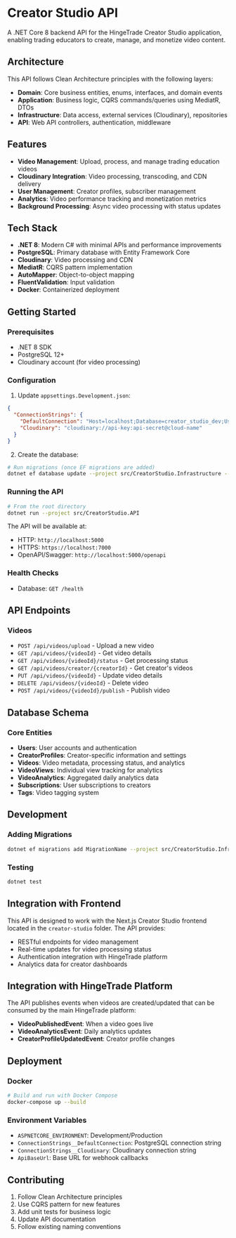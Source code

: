 # Creator Studio API

A .NET Core 8 backend API for the HingeTrade Creator Studio application, enabling trading educators to create, manage, and monetize video content.

## Architecture

This API follows Clean Architecture principles with the following layers:

- **Domain**: Core business entities, enums, interfaces, and domain events
- **Application**: Business logic, CQRS commands/queries using MediatR, DTOs
- **Infrastructure**: Data access, external services (Cloudinary), repositories
- **API**: Web API controllers, authentication, middleware

## Features

- **Video Management**: Upload, process, and manage trading education videos
- **Cloudinary Integration**: Video processing, transcoding, and CDN delivery
- **User Management**: Creator profiles, subscriber management
- **Analytics**: Video performance tracking and monetization metrics
- **Background Processing**: Async video processing with status updates

## Tech Stack

- **.NET 8**: Modern C# with minimal APIs and performance improvements
- **PostgreSQL**: Primary database with Entity Framework Core
- **Cloudinary**: Video processing and CDN
- **MediatR**: CQRS pattern implementation
- **AutoMapper**: Object-to-object mapping
- **FluentValidation**: Input validation
- **Docker**: Containerized deployment

## Getting Started

### Prerequisites

- .NET 8 SDK
- PostgreSQL 12+
- Cloudinary account (for video processing)

### Configuration

1. Update `appsettings.Development.json`:

```json
{
  "ConnectionStrings": {
    "DefaultConnection": "Host=localhost;Database=creator_studio_dev;Username=postgres;Password=your-password",
    "Cloudinary": "cloudinary://api-key:api-secret@cloud-name"
  }
}
```

2. Create the database:

```bash
# Run migrations (once EF migrations are added)
dotnet ef database update --project src/CreatorStudio.Infrastructure --startup-project src/CreatorStudio.API
```

### Running the API

```bash
# From the root directory
dotnet run --project src/CreatorStudio.API
```

The API will be available at:
- HTTP: `http://localhost:5000`
- HTTPS: `https://localhost:7000`
- OpenAPI/Swagger: `http://localhost:5000/openapi`

### Health Checks

- Database: `GET /health`

## API Endpoints

### Videos

- `POST /api/videos/upload` - Upload a new video
- `GET /api/videos/{videoId}` - Get video details
- `GET /api/videos/{videoId}/status` - Get processing status
- `GET /api/videos/creator/{creatorId}` - Get creator's videos
- `PUT /api/videos/{videoId}` - Update video details
- `DELETE /api/videos/{videoId}` - Delete video
- `POST /api/videos/{videoId}/publish` - Publish video

## Database Schema

### Core Entities

- **Users**: User accounts and authentication
- **CreatorProfiles**: Creator-specific information and settings
- **Videos**: Video metadata, processing status, and analytics
- **VideoViews**: Individual view tracking for analytics
- **VideoAnalytics**: Aggregated daily analytics data
- **Subscriptions**: User subscriptions to creators
- **Tags**: Video tagging system

## Development

### Adding Migrations

```bash
dotnet ef migrations add MigrationName --project src/CreatorStudio.Infrastructure --startup-project src/CreatorStudio.API
```

### Testing

```bash
dotnet test
```

## Integration with Frontend

This API is designed to work with the Next.js Creator Studio frontend located in the `creator-studio` folder. The API provides:

- RESTful endpoints for video management
- Real-time updates for video processing status
- Authentication integration with HingeTrade platform
- Analytics data for creator dashboards

## Integration with HingeTrade Platform

The API publishes events when videos are created/updated that can be consumed by the main HingeTrade platform:

- **VideoPublishedEvent**: When a video goes live
- **VideoAnalyticsEvent**: Daily analytics updates
- **CreatorProfileUpdatedEvent**: Creator profile changes

## Deployment

### Docker

```bash
# Build and run with Docker Compose
docker-compose up --build
```

### Environment Variables

- `ASPNETCORE_ENVIRONMENT`: Development/Production
- `ConnectionStrings__DefaultConnection`: PostgreSQL connection string
- `ConnectionStrings__Cloudinary`: Cloudinary connection string
- `ApiBaseUrl`: Base URL for webhook callbacks

## Contributing

1. Follow Clean Architecture principles
2. Use CQRS pattern for new features
3. Add unit tests for business logic
4. Update API documentation
5. Follow existing naming conventions